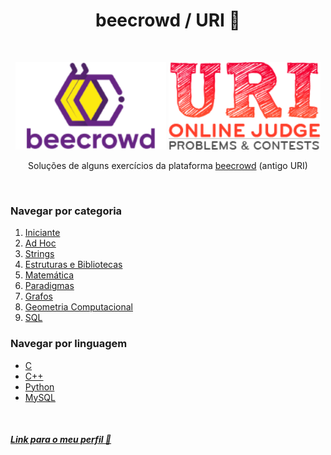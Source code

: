 <h1 align="center">beecrowd / URI 🐝</h1>

&nbsp;

<p align="center">
  <img src="./assets/beecrowd.png" alt="Logo beecrowd" />
  <img src="./assets/uri.png" alt="Logo URI"/>
</p>

<p align="center">Soluções de alguns exercícios da plataforma 
    <a href="https://www.beecrowd.com.br/">beecrowd</a>
    (antigo URI)
</p>

&nbsp;

### Navegar por categoria

1. [Iniciante](https://github.com/heltonricardo/beecrowd-uri/tree/master/1-Iniciante)
2. [Ad Hoc](https://github.com/heltonricardo/beecrowd-uri/tree/master/2-ad-hoc)
3. [Strings](https://github.com/heltonricardo/beecrowd-uri/tree/master/3-strings)
4. [Estruturas e Bibliotecas](https://github.com/heltonricardo/beecrowd-uri/tree/master/4-estruturas-e-bibliotecas)
5. [Matemática](https://github.com/heltonricardo/beecrowd-uri/tree/master/5-matematica)
6. [Paradigmas](https://github.com/heltonricardo/beecrowd-uri/tree/master/6-paradigmas)
7. [Grafos](https://github.com/heltonricardo/beecrowd-uri/tree/master/7-grafos)
8. [Geometria Computacional](https://github.com/heltonricardo/beecrowd-uri/tree/master/8-geometria-computacional)
9. [SQL](https://github.com/heltonricardo/beecrowd-uri/tree/master/9-sql)

### Navegar por linguagem

- [C](https://github.com/heltonricardo/beecrowd-uri/search?l=c)
- [C++](https://github.com/heltonricardo/beecrowd-uri/search?l=c%2B%2B)
- [Python](https://github.com/heltonricardo/beecrowd-uri/search?l=python)
- [MySQL](https://github.com/heltonricardo/beecrowd-uri/search?l=sql)

&nbsp;

##### [Link para o meu perfil 🤠](https://www.beecrowd.com.br/judge/pt/profile/47266)
